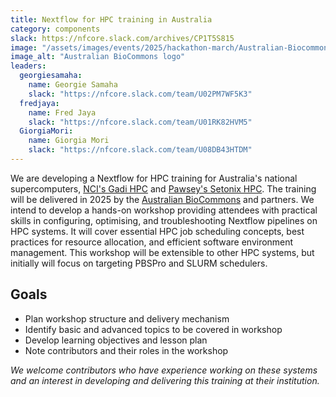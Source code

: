 ```yaml
---
title: Nextflow for HPC training in Australia
category: components
slack: https://nfcore.slack.com/archives/CP1T5S815
image: "/assets/images/events/2025/hackathon-march/Australian-Biocommons-Logo.png"
image_alt: "Australian BioCommons logo"
leaders:
  georgiesamaha:
    name: Georgie Samaha
    slack: "https://nfcore.slack.com/team/U02PM7WF5K3"
  fredjaya:
    name: Fred Jaya
    slack: "https://nfcore.slack.com/team/U01RK82HVM5"
  GiorgiaMori:
    name: Giorgia Mori
    slack: "https://nfcore.slack.com/team/U08DB43HTDM"
---
```


We are developing a Nextflow for HPC training for Australia's national supercomputers, [NCI's Gadi HPC](https://nci.org.au/our-systems/hpc-systems) and [Pawsey's Setonix HPC](https://pawsey.org.au/systems/setonix/). The training will be delivered in 2025 by the [Australian BioCommons](https://www.biocommons.org.au/) and partners. We intend to develop a hands-on workshop providing attendees with practical skills in configuring, optimising, and troubleshooting Nextflow pipelines on HPC systems. It will cover essential HPC job scheduling concepts, best practices for resource allocation, and efficient software environment management. This workshop will be extensible to other HPC systems, but initially will focus on targeting PBSPro and SLURM schedulers.

## Goals

- Plan workshop structure and delivery mechanism
- Identify basic and advanced topics to be covered in workshop
- Develop learning objectives and lesson plan
- Note contributors and their roles in the workshop

_We welcome contributors who have experience working on these systems and an interest in developing and delivering this training at their institution._
